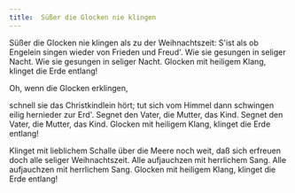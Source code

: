 ```yaml
---
title:  Süßer die Glocken nie klingen
---
```


Süßer die Glocken nie klingen als zu der Weihnachtszeit: S'ist als ob Engelein singen wieder von Frieden und Freud'. Wie sie gesungen in seliger Nacht. Wie sie gesungen in seliger Nacht. Glocken mit heiligem Klang, klinget die Erde entlang!

Oh, wenn die Glocken erklingen,

schnell sie das Christkindlein hört; tut sich vom Himmel dann schwingen eilig hernieder zur Erd'. Segnet den Vater, die Mutter, das Kind. Segnet den Vater, die Mutter, das Kind. Glocken mit heiligem Klang, klinget die Erde entlang!

Klinget mit lieblichem Schalle über die Meere noch weit, daß sich erfreuen doch alle seliger Weihnachtszeit. Alle aufjauchzen mit herrlichem Sang. Alle aufjauchzen mit herrlichem Sang. Glocken mit heiligem Klang, klinget die Erde entlang!

